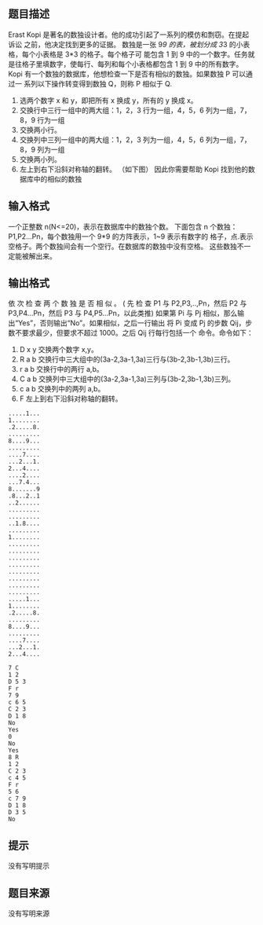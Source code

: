 


## 题目描述
Erast Kopi 是著名的数独设计者。他的成功引起了一系列的模仿和剽窃。在提起诉讼
之前，他决定找到更多的证据。
数独是一张 9*9 的表，被划分成 3*3 的小表格，每个小表格是 3*3 的格子。每个格子可
能包含 1 到 9 中的一个数字。任务就是往格子里填数字，使每行、每列和每个小表格都包含
1 到 9 中的所有数字。
Kopi 有一个数独的数据库，他想检查一下是否有相似的数独。如果数独 P 可以通过一
系列以下操作转变得到数独 Q，则称 P 相似于 Q.
1. 选两个数字 x 和 y，即把所有 x 换成 y，所有的 y 换成 x。
2. 交换行中三行一组中的两大组：1，2，3 行为一组，4，5，6 列为一组，7，8，9 行为一组
3. 交换两小行。
4. 交换列中三列一组中的两大组：1，2，3 列为一组，4，5，6 列为一组，7，8，9 列为一组
5. 交换两小列。
6. 左上到右下沿斜对称轴的翻转。
（如下图）
因此你需要帮助 Kopi 找到他的数据库中的相似的数独
## 输入格式
一个正整数 n(N<=20)，表示在数据库中的数独个数。
下面包含 n 个数独：P1,P2...Pn，每个数独用一个 9*9 的方阵表示，1~9 表示有数字的
格子，点.表示空格子。两个数独间会有一个空行。在数据库的数独中没有空格。
这些数独不一定能被解出来。
## 输出格式
依 次 检 查 两 个 数 独 是 否 相 似 。 ( 先 检 查 P1 与
P2,P3,..,Pn，然后 P2 与 P3,P4...Pn，然后 P3 与 P4,P5...Pn，以此类推)
如果第 Pi 与 Pj 相似，那么输出“Yes”，否则输出“No”。如果相似，之后一行输出
将 Pi 变成 Pj 的步数 Qij，步数不要求最少，但要求不超过 1000。之后 Qij 行每行包括一个
命令。命令如下：
1. D x y 交换两个数字 x,y。
2. R a b 交换行中三大组中的(3a-2,3a-1,3a)三行与(3b-2,3b-1,3b)三行。
3. r a b 交换行中的两行 a,b。
4. C a b 交换列中三大组中的(3a-2,3a-1,3a)三列与(3b-2,3b-1,3b)三列。
5. c a b 交换列中的两列 a,b。
6. F 左上到右下沿斜对称轴的翻转。

```input14
.....1...
1........
.2.....8.
.........
8....9...
.........
....7....
...2...1.
2...4....
....2....
...7.4...
8.......9
.8...2..1
..2......
.........
.........
..1.8....
.........
1........
.........
.........
.........
.........
.........
.........
.........
.........
.....1...
1........
.2.....8.
.........
8....9...
.........
....7....
...2...1.
2...4....

```

```output1Yes
7 C
1 2
D 5 3
F r
7 9
c 6 5
C 2 3
D 1 8
No
Yes
0
No
Yes
8 R
1 2
C 2 3
c 4 5
F r
5 6
c 7 9
D 1 8
D 3 5
No
```

## 提示
没有写明提示
## 题目来源
没有写明来源


